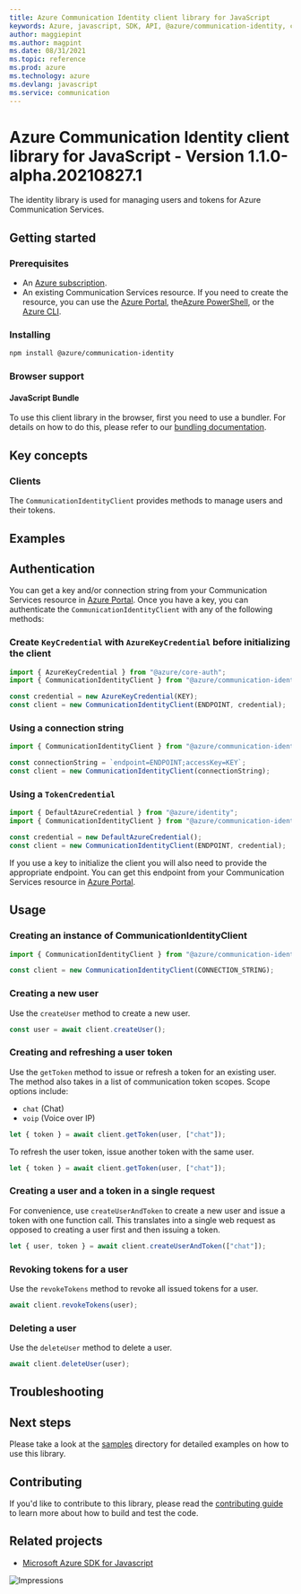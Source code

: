 ```yaml
---
title: Azure Communication Identity client library for JavaScript
keywords: Azure, javascript, SDK, API, @azure/communication-identity, communication
author: maggiepint
ms.author: magpint
ms.date: 08/31/2021
ms.topic: reference
ms.prod: azure
ms.technology: azure
ms.devlang: javascript
ms.service: communication
---
```


# Azure Communication Identity client library for JavaScript - Version 1.1.0-alpha.20210827.1 


The identity library is used for managing users and tokens for Azure Communication Services.

## Getting started

### Prerequisites

- An [Azure subscription][azure_sub].
- An existing Communication Services resource. If you need to create the resource, you can use the [Azure Portal][azure_portal], the[Azure PowerShell][azure_powershell], or the [Azure CLI][azure_cli].

### Installing

```bash
npm install @azure/communication-identity
```

### Browser support

#### JavaScript Bundle

To use this client library in the browser, first you need to use a bundler. For details on how to do this, please refer to our [bundling documentation](https://aka.ms/AzureSDKBundling).

## Key concepts

### Clients

The `CommunicationIdentityClient` provides methods to manage users and their tokens.

## Examples

## Authentication

You can get a key and/or connection string from your Communication Services resource in [Azure Portal][azure_portal]. Once you have a key, you can authenticate the `CommunicationIdentityClient` with any of the following methods:

### Create `KeyCredential` with `AzureKeyCredential` before initializing the client

```typescript
import { AzureKeyCredential } from "@azure/core-auth";
import { CommunicationIdentityClient } from "@azure/communication-identity";

const credential = new AzureKeyCredential(KEY);
const client = new CommunicationIdentityClient(ENDPOINT, credential);
```

### Using a connection string

```typescript
import { CommunicationIdentityClient } from "@azure/communication-identity";

const connectionString = `endpoint=ENDPOINT;accessKey=KEY`;
const client = new CommunicationIdentityClient(connectionString);
```

### Using a `TokenCredential`

```typescript
import { DefaultAzureCredential } from "@azure/identity";
import { CommunicationIdentityClient } from "@azure/communication-identity";

const credential = new DefaultAzureCredential();
const client = new CommunicationIdentityClient(ENDPOINT, credential);
```

If you use a key to initialize the client you will also need to provide the appropriate endpoint. You can get this endpoint from your Communication Services resource in [Azure Portal][azure_portal].

## Usage

### Creating an instance of CommunicationIdentityClient

```typescript
import { CommunicationIdentityClient } from "@azure/communication-identity";

const client = new CommunicationIdentityClient(CONNECTION_STRING);
```

### Creating a new user

Use the `createUser` method to create a new user.

```typescript
const user = await client.createUser();
```

### Creating and refreshing a user token

Use the `getToken` method to issue or refresh a token for an existing user. The method also takes in a list of communication token scopes. Scope options include:

- `chat` (Chat)
- `voip` (Voice over IP)

```typescript
let { token } = await client.getToken(user, ["chat"]);
```

To refresh the user token, issue another token with the same user.

```typescript
let { token } = await client.getToken(user, ["chat"]);
```

### Creating a user and a token in a single request

For convenience, use `createUserAndToken` to create a new user and issue a token with one function call. This translates into a single web request as opposed to creating a user first and then issuing a token.

```typescript
let { user, token } = await client.createUserAndToken(["chat"]);
```

### Revoking tokens for a user

Use the `revokeTokens` method to revoke all issued tokens for a user.

```typescript
await client.revokeTokens(user);
```

### Deleting a user

Use the `deleteUser` method to delete a user.

```typescript
await client.deleteUser(user);
```

## Troubleshooting

## Next steps

Please take a look at the
[samples](https://github.com/Azure/azure-sdk-for-js/blob/main/sdk/communication/communication-identity/samples)
directory for detailed examples on how to use this library.

## Contributing

If you'd like to contribute to this library, please read the [contributing guide](https://github.com/Azure/azure-sdk-for-js/blob/main/CONTRIBUTING.md) to learn more about how to build and test the code.

## Related projects

- [Microsoft Azure SDK for Javascript](https://github.com/Azure/azure-sdk-for-js)

[azure_cli]: https://docs.microsoft.com/cli/azure
[azure_sub]: https://azure.microsoft.com/free/
[azure_portal]: https://portal.azure.com
[azure_powershell]: https://docs.microsoft.com/powershell/module/az.communication/new-azcommunicationservice

![Impressions](https://azure-sdk-impressions.azurewebsites.net/api/impressions/azure-sdk-for-js%2Fsdk%2Fcommunication%2Fcommunication-identity%2FREADME.png)

